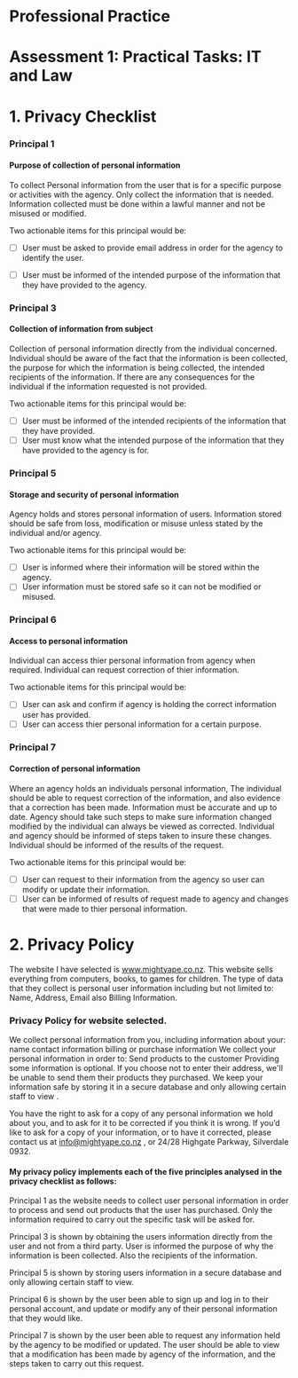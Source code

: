 # Professional Practice

# Assessment 1: Practical Tasks: IT and Law

# 1. Privacy Checklist

### Principal 1

#### Purpose of collection of personal information

To collect Personal information from the user that is for a specific purpose or activities with the agency. Only collect the information that is needed. Information collected must be done within a lawful manner and not be misused or modified.

Two actionable items for this principal would be:
- [ ] User must be asked to provide email address in order for the agency to identify the user.
- [ ] User must be informed of the intended purpose of the information that they have provided to the agency.


### Principal 3

#### Collection of information from subject

Collection of personal information directly from the individual concerned. Individual should be aware of the fact that the information is been collected, the purpose for which the information is being collected, the intended recipients of the information. If there are any consequences for the individual if the information requested is not provided.

Two actionable items for this principal would be:
- [ ] User must be informed of the intended recipients of the information that they have provided.
- [ ] User must know what the intended purpose of the information that they have provided to the agency is for.

### Principal 5

#### Storage and security of personal information

Agency holds and stores personal information of users. Information stored should be safe from loss, modification or misuse unless stated by the individual and/or agency.

Two actionable items for this principal would be:
- [ ] User is informed where their information will be stored within the agency.
- [ ] User information must be stored safe so it can not be modified or misused.

### Principal 6

#### Access to personal information

Individual can access thier personal information from agency when required. Individual can request correction of thier information.

Two actionable items for this principal would be:
- [ ] User can ask and confirm if agency is holding the correct information user has provided.
- [ ] User can access thier personal information for a certain purpose.

### Principal 7

#### Correction of personal information

Where an agency holds an individuals personal information, The individual should be able to request correction of the information, and also evidence that a correction has been made. Information must be accurate and up to date. Agency should take such steps to make sure information changed modified by the individual can always be viewed as corrected. Individual and agency should be informed of steps taken to insure these changes. Individual should be informed of the results of the request.

Two actionable items for this principal would be:
- [ ] User can request to their information from the agency so user can modify or update their information.
- [ ] User can be informed of results of request made to agency and changes that were made to thier personal information.

# 2. Privacy Policy

The website I have selected is www.mightyape.co.nz. This website sells everything from computers, books, to games for children. The type of data that they collect is personal user information including but not limited to: Name, Address, Email also Billing Information.

### Privacy Policy for website selected. 

We collect personal information from you, including information about your:
name
contact information
billing or purchase information
We collect your personal information in order to:
Send products to the customer
Providing some information is optional. If you choose not to enter their address, we'll be unable to send them their products they purchased.
We keep your information safe by storing it in a secure database and only allowing certain staff to view .

You have the right to ask for a copy of any personal information we hold about you, and to ask for it to be corrected if you think it is wrong. If you’d like to ask for a copy of your information, or to have it corrected, please contact us at info@mightyape.co.nz , or 24/28 Highgate Parkway, Silverdale 0932.

#### My privacy policy implements each of the five principles analysed in the privacy checklist as follows:

Principal 1 as the website needs to collect user personal information in order to process and send out products that the user has purchased. Only the information required to carry out the specific task will be asked for.

Principal 3 is shown by obtaining the users information directly from the user and not from a third party. User is informed the purpose of why the information is been collected. Also the recipients of the information.

Principal 5 is shown by storing users information in a secure database and only allowing certain staff to view.

Principal 6 is shown by the user been able to sign up and log in to their personal account, and update or modify any of their personal information that they would like.

Principal 7 is shown by the user been able to request any information held by the agency to be modified or updated. The user should be able to view that a modification has been made by agency of the information, and the steps taken to carry out this request.
